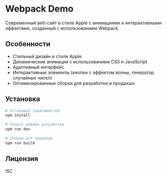 # Webpack Demo

Современный веб-сайт в стиле Apple с анимациями и интерактивными эффектами, созданный с использованием Webpack.

## Особенности

- Стильный дизайн в стиле Apple
- Динамические анимации с использованием CSS и JavaScript
- Адаптивный интерфейс
- Интерактивные элементы (кнопки с эффектом волны, генератор случайных чисел)
- Оптимизированные сборки для разработки и продакшн

## Установка

```bash
# Установка зависимостей
npm install

# Запуск режима разработки
npm run dev

# Сборка для продакшн
npm run build
```

## Лицензия

ISC
